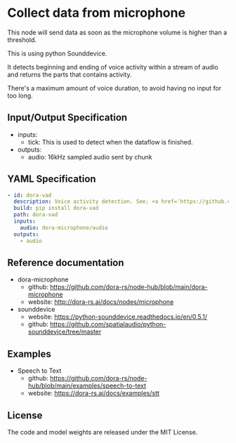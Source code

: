 # Collect data from microphone

This node will send data as soon as the microphone volume is higher than a threshold.

This is using python Sounddevice.

It detects beginning and ending of voice activity within a stream of audio and returns the parts that contains activity.

There's a maximum amount of voice duration, to avoid having no input for too long.

## Input/Output Specification

- inputs:
  - tick: This is used to detect when the dataflow is finished.
- outputs:
  - audio: 16kHz sampled audio sent by chunk

## YAML Specification

```yaml
- id: dora-vad
  description: Voice activity detection. See; <a href='https://github.com/snakers4/silero-vad'>sidero</a>
  build: pip install dora-vad
  path: dora-vad
  inputs:
    audio: dora-microphone/audio
  outputs:
    - audio
```

## Reference documentation

- dora-microphone
  - github: https://github.com/dora-rs/node-hub/blob/main/dora-microphone
  - website: http://dora-rs.ai/docs/nodes/microphone
- sounddevice
  - website: https://python-sounddevice.readthedocs.io/en/0.5.1/
  - github: https://github.com/spatialaudio/python-sounddevice/tree/master

## Examples

- Speech to Text
  - github: https://github.com/dora-rs/node-hub/blob/main/examples/speech-to-text
  - website: https://dora-rs.ai/docs/examples/stt

## License

The code and model weights are released under the MIT License.
